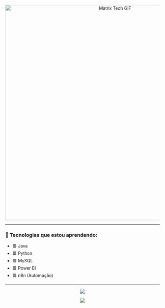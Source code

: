 <p align="center">
  <img src="https://media3.giphy.com/media/v1.Y2lkPTc5MGI3NjExZWhlOTNpOWt0Mnd4Y3BsZHBhaHVtZzNzMWc5czM2dDQzMnE1bTA2biZlcD12MV9pbnRlcm5hbF9naWZfYnlfaWQmY3Q9Zw/4OAxDXv4RdUeg38JYi/giphy.gif" alt="Matrix Tech GIF" width="700"/>
</p>

---

### 🧠 Tecnologias que estou aprendendo:

- 🟩 Java  
- 🟩 Python  
- 🟩 MySQL  
- 🟩 Power BI  
- 🟩 n8n (Automação)

---

<p align="center">
  <img src="https://github-readme-stats.vercel.app/api?username=MJOLIVEIR&show_icons=true&theme=gruvbox&hide_title=true&icon_color=00ff00&text_color=00ff00" />
</p>

<p align="center">
  <img src="https://github-readme-stats.vercel.app/api/top-langs/?username=MJOLIVEIR&layout=compact&theme=gruvbox&langs_count=6&hide=html,css&text_color=00ff00&icon_color=00ff00" />
</p>
